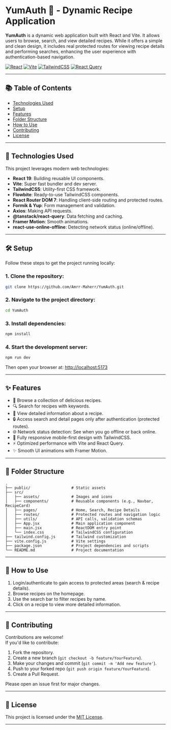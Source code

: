 # YumAuth 🍳 - Dynamic Recipe Application

**YumAuth** is a dynamic web application built with React and Vite. It allows users to browse, search, and view detailed recipes. While it offers a simple and clean design, it includes real protected routes for viewing recipe details and performing searches, enhancing the user experience with authentication-based navigation.

[![React](https://img.shields.io/badge/React-19.0.0-61DAFB?style=for-the-badge&logo=react&logoColor=white)](https://react.dev/)
[![Vite](https://img.shields.io/badge/Vite-6.3.1-646CFF?style=for-the-badge&logo=vite&logoColor=white)](https://vitejs.dev/)
[![TailwindCSS](https://img.shields.io/badge/TailwindCSS-3.3.5-06B6D4?style=for-the-badge&logo=tailwindcss&logoColor=white)](https://tailwindcss.com/)
[![React Query](https://img.shields.io/badge/ReactQuery-5.74.4-FF4154?style=for-the-badge&logo=react-query&logoColor=white)](https://tanstack.com/query/latest)

---

## 📚 Table of Contents

- [Technologies Used](#technologies-used)
- [Setup](#setup)
- [Features](#features)
- [Folder Structure](#folder-structure)
- [How to Use](#how-to-use)
- [Contributing](#contributing)
- [License](#license)

---

## 🚀 Technologies Used

This project leverages modern web technologies:

- **React 19**: Building reusable UI components.
- **Vite**: Super fast bundler and dev server.
- **TailwindCSS**: Utility-first CSS framework.
- **Flowbite**: Ready-to-use TailwindCSS components.
- **React Router DOM 7**: Handling client-side routing and protected routes.
- **Formik & Yup**: Form management and validation.
- **Axios**: Making API requests.
- **@tanstack/react-query**: Data fetching and caching.
- **Framer Motion**: Smooth animations.
- **react-use-online-offline**: Detecting network status (online/offline).

---

## 🛠️ Setup

Follow these steps to get the project running locally:

### 1. Clone the repository:

```bash
git clone https://github.com/Amrr-Maherr/YumAuth.git
```

### 2. Navigate to the project directory:

```bash
cd YumAuth
```

### 3. Install dependencies:

```bash
npm install
```

### 4. Start the development server:

```bash
npm run dev
```

Then open your browser at: [http://localhost:5173](http://localhost:5173)

---

## ✨ Features

- 💾 Browse a collection of delicious recipes.
- 🔍 Search for recipes with keywords.
- 📃 View detailed information about a recipe.
- 🔒 Access search and detail pages only after authentication (protected routes).
- 🌐 Network status detection: See when you go offline or back online.
- 🎨 Fully responsive mobile-first design with TailwindCSS.
- ⚡ Optimized performance with Vite and React Query.
- ✨ Smooth UI animations with Framer Motion.

---

## 📂 Folder Structure

```plaintext
.
├── public/                  # Static assets
├── src/
│   ├── assets/              # Images and icons
│   ├── components/          # Reusable components (e.g., Navbar, RecipeCard)
│   ├── pages/               # Home, Search, Recipe Details
│   ├── routes/              # Protected routes and navigation logic
│   ├── utils/               # API calls, validation schemas
│   ├── App.jsx              # Main application component
│   ├── main.jsx             # ReactDOM entry point
│   └── index.css            # TailwindCSS configuration
├── tailwind.config.js       # Tailwind customization
├── vite.config.js           # Vite settings
├── package.json             # Project dependencies and scripts
└── README.md                # Project documentation
```

---

## 📖 How to Use

1. Login/authenticate to gain access to protected areas (search & recipe details).
2. Browse recipes on the homepage.
3. Use the search bar to filter recipes by name.
4. Click on a recipe to view more detailed information.

---

## 🤝 Contributing

Contributions are welcome!  
If you'd like to contribute:

1. Fork the repository.
2. Create a new branch (`git checkout -b feature/YourFeature`).
3. Make your changes and commit (`git commit -m 'Add new feature'`).
4. Push to your forked repo (`git push origin feature/YourFeature`).
5. Create a Pull Request.

Please open an issue first for major changes.

---

## 📄 License

This project is licensed under the [MIT License](https://opensource.org/licenses/MIT).

---


